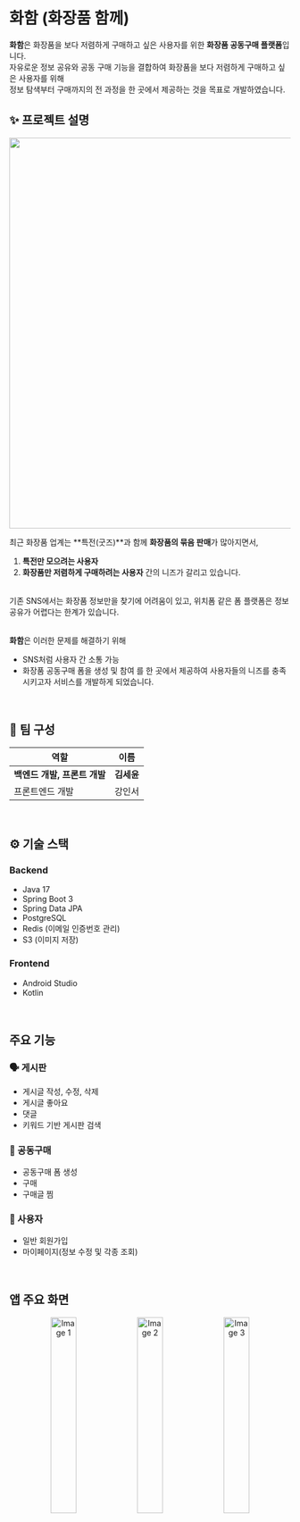 # 화함 (화장품 함께)

**화함**은 화장품을 보다 저렴하게 구매하고 싶은 사용자를 위한 **화장품 공동구매 플랫폼**입니다.  
자유로운 정보 공유와 공동 구매 기능을 결합하여 화장품을 보다 저렴하게 구매하고 싶은 사용자를 위해<br>
정보 탐색부터 구매까지의 전 과정을 한 곳에서 제공하는 것을 목표로 개발하였습니다.


## ✨ 프로젝트 설명

<img src = "https://github.com/user-attachments/assets/7980364a-e190-4893-842c-6a26958a8c1a" width = "700">

최근 화장품 업계는 **특전(굿즈)**과 함께 **화장품의 묶음 판매**가 많아지면서,<br>
1. **특전만 모으려는 사용자**
2. **화장품만 저렴하게 구매하려는 사용자**
간의 니즈가 갈리고 있습니다.

<br>
기존 SNS에서는 화장품 정보만을 찾기에 어려움이 있고, 위치폼 같은 폼 플랫폼은 정보 공유가 어렵다는 한계가 있습니다.

<br>
<br>

**화함**은 이러한 문제를 해결하기 위해  
- SNS처럼 사용자 간 소통 가능
- 화장품 공동구매 폼을 생성 및 참여
를 한 곳에서 제공하여 사용자들의 니즈를 충족시키고자 서비스를 개발하게 되었습니다.

<br>

## 👥 팀 구성

| 역할            | 이름     |
|----------------|----------|
| **백엔드 개발, 프론트 개발** | **김세윤** |
| 프론트엔드 개발 | 강인서   |

<br>

## ⚙️ 기술 스택

### Backend
- Java 17
- Spring Boot 3
- Spring Data JPA
- PostgreSQL
- Redis (이메일 인증번호 관리)
- S3 (이미지 저장)


### Frontend
- Android Studio
- Kotlin

<br>

## 주요 기능

### 🗣️ 게시판
- 게시글 작성, 수정, 삭제
- 게시글 좋아요
- 댓글
- 키워드 기반 게시판 검색

### 🛒 공동구매
- 공동구매 폼 생성
- 구매
- 구매글 찜 

### 👤 사용자
- 일반 회원가입
- 마이페이지(정보 수정 및 각종 조회)

<br>

## 앱 주요 화면
<p align="center">
  <img src="https://github.com/user-attachments/assets/fca3edbe-e48e-4797-85a8-77c9ba574a22" alt="Image 1" width="30%" />
  <img src="https://github.com/user-attachments/assets/fa9086ed-5110-4c32-8b86-968004094271" alt="Image 2" width="30%" />
  <img src="https://github.com/user-attachments/assets/996ecf69-6b91-4036-a018-9eab7e739b90" alt="Image 3" width="30%" />
</p>

